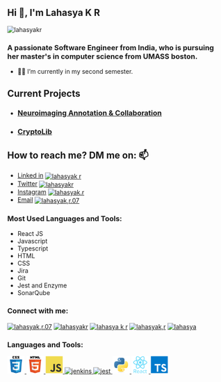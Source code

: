 <h2 align="left">Hi 👋, I'm Lahasya K R</h2> 
<p align="left"> <img src="https://komarev.com/ghpvc/?username=lahasyakr&label=Profile%20views&color=0e75b6&style=flat" alt="lahasyakr" /> </p>
<h3 align="left">A passionate Software Engineer from India, who is pursuing her master's in computer science from UMASS boston.</h3>


- 👨‍💻 I’m currently in my second semester.
## Current Projects
  - ### <a href="https://github.com/oopsuwu/Collaborative-Segmentation-Software">Neuroimaging Annotation & Collaboration</a>

  - ### <a href="https://github.com/Lahasyakr/CS682-Project4b">CryptoLib</a>


 ## How to reach me? DM me on: 📫
   - <a href="https://www.linkedin.com/in/lahasya-k-r-297331108/">Linked in</a> <a href="https://www.linkedin.com/in/lahasya-k-r-297331108/" target="blank"><img align="center" src="https://raw.githubusercontent.com/peterthehan/peterthehan/master/assets/linkedin.svg" alt="lahasyak r" height="20" width="30" /></a>
   - <a href="https://twitter.com/Lahasyakr">Twitter</a> <a href="https://twitter.com/lahasyakr" target="blank"><img align="center" src="https://raw.githubusercontent.com/rahuldkjain/github-profile-readme-generator/master/src/images/icons/Social/twitter.svg" alt="lahasyakr" height="20" width="30" /></a>
   - <a href="https://instagram.com/lahasyak.r">Instagram</a> <a href="https://instagram.com/lahasyak.r" target="blank"><img align="center" src="https://raw.githubusercontent.com/rahuldkjain/github-profile-readme-generator/master/src/images/icons/Social/instagram.svg" alt="lahasyak.r" height="20" width="30" /></a>
   - <a href="mailto:lahasyakr.07@gmail.com">Email</a> <a href="mailto:lahasyakr.07@gmail.com" target="blank"><img align="center" src="https://upload.wikimedia.org/wikipedia/commons/7/7e/Gmail_icon_%282020%29.svg" alt="lahasyak,r.07" height="26" width="25" /></a>


<h3 align="left">Most Used Languages and Tools:</h3>

  - React JS
  - Javascript
  - Typescript
  - HTML
  - CSS
  - Jira
  - Git
  - Jest and Enzyme
  - SonarQube

<h3 align="left">Connect with me:</h3>
<p align="left">
 <a href="mailto:lahasyakr.07@gmail.com" target="blank"><img align="center" src="https://upload.wikimedia.org/wikipedia/commons/7/7e/Gmail_icon_%282020%29.svg" alt="lahasyak,r.07" height="25" width="35" /></a>
<a href="https://twitter.com/lahasyakr" target="blank"><img align="center" src="https://raw.githubusercontent.com/rahuldkjain/github-profile-readme-generator/master/src/images/icons/Social/twitter.svg" alt="lahasyakr" height="30" width="40" /></a>
<a href="https://www.linkedin.com/in/lahasya-k-r-297331108/" target="blank"><img align="center" src="https://raw.githubusercontent.com/peterthehan/peterthehan/master/assets/linkedin.svg" alt="lahasya k r" height="30" width="40" /></a>
<a href="https://instagram.com/lahasyak.r" target="blank"><img align="center" src="https://raw.githubusercontent.com/rahuldkjain/github-profile-readme-generator/master/src/images/icons/Social/instagram.svg" alt="lahasyak,r" height="30" width="40" /></a>
<a href="https://www.leetcode.com/lahasya" target="blank"><img align="center" src="https://raw.githubusercontent.com/rahuldkjain/github-profile-readme-generator/master/src/images/icons/Social/leet-code.svg" alt="lahasya" height="30" width="40" /></a>
</p>

<h3 align="left">Languages and Tools:</h3>
<p align="left"> <a href="https://www.w3schools.com/css/" target="_blank" rel="noreferrer"> <img src="https://raw.githubusercontent.com/devicons/devicon/master/icons/css3/css3-original-wordmark.svg" alt="css3" width="40" height="40"/> </a> <a href="https://www.w3.org/html/" target="_blank" rel="noreferrer"> <img src="https://raw.githubusercontent.com/devicons/devicon/master/icons/html5/html5-original-wordmark.svg" alt="html5" width="40" height="40"/> </a> <a href="https://developer.mozilla.org/en-US/docs/Web/JavaScript" target="_blank" rel="noreferrer"> <img src="https://raw.githubusercontent.com/devicons/devicon/master/icons/javascript/javascript-original.svg" alt="javascript" width="40" height="40"/> </a> <a href="https://www.jenkins.io" target="_blank" rel="noreferrer"> <img src="https://www.vectorlogo.zone/logos/jenkins/jenkins-icon.svg" alt="jenkins" width="40" height="40"/> </a> <a href="https://jestjs.io" target="_blank" rel="noreferrer"> <img src="https://www.vectorlogo.zone/logos/jestjsio/jestjsio-icon.svg" alt="jest" width="40" height="40"/> </a> <a href="https://www.python.org" target="_blank" rel="noreferrer"> <img src="https://raw.githubusercontent.com/devicons/devicon/master/icons/python/python-original.svg" alt="python" width="40" height="40"/> </a> <a href="https://reactjs.org/" target="_blank" rel="noreferrer"> <img src="https://raw.githubusercontent.com/devicons/devicon/master/icons/react/react-original-wordmark.svg" alt="react" width="40" height="40"/> </a> <a href="https://www.typescriptlang.org/" target="_blank" rel="noreferrer"> <img src="https://raw.githubusercontent.com/devicons/devicon/master/icons/typescript/typescript-original.svg" alt="typescript" width="40" height="40"/> </a> </p>


